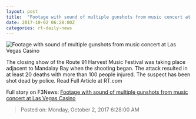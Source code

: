 ```yaml
---
layout: post
title:  "Footage with sound of multiple gunshots from music concert at Las Vegas Casino"
date: 2017-10-02 06:28:00Z
categories: rt-daily-news
---
```


![Footage with sound of multiple gunshots from music concert at Las Vegas Casino](https://cdn.rt.com/files/2017.10/article/59d1dc65fc7e93545b8b4567.jpg)

The closing show of the Route 91 Harvest Music Festival was taking place adjacent to Mandalay Bay when the shooting began. The attack resulted in at least 20 deaths with more than 100 people injured. The suspect has been shot dead by police. Read Full Article at RT.com


Full story on F3News: [Footage with sound of multiple gunshots from music concert at Las Vegas Casino](http://www.f3nws.com/n/TDNTq)

> Posted on: Monday, October 2, 2017 6:28:00 AM

